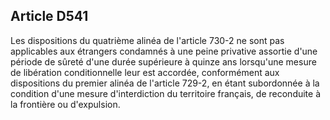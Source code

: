 Article D541
----
Les dispositions du quatrième alinéa de l'article 730-2 ne sont pas applicables
aux étrangers condamnés à une peine privative assortie d'une période de sûreté
d'une durée supérieure à quinze ans lorsqu'une mesure de libération
conditionnelle leur est accordée, conformément aux dispositions du premier
alinéa de l'article 729-2, en étant subordonnée à la condition d'une mesure
d'interdiction du territoire français, de reconduite à la frontière ou
d'expulsion.

